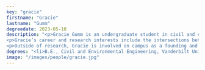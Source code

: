 ```yaml
---
key: "gracie"
firstname: "Gracie"
lastname: "Gumm"
degreedate: 2023-05-10
description: "<p>Gracie Gumm is an undergraduate student in civil and environmental engineering at Vanderbilt University. She is currently working as an undergraduate research assistant in Prof. Dan Work's lab at the Institute for Software Integrated Systems.</p>
<p>Gracie’s career and research interests include the intersections between emerging technologies and public policy surrounding transportation infrastructure. She is currently collaborating on a project to determine the effects of autonomous and connected vehicles on fuel consumption. Previously, she worked to collect field data regarding the flow on I-24 during peak congestion hours.</p>
<p>Outside of research, Gracie is involved on campus as a founding and executive member of Girls Who Code. Additionally, she works as an Undergraduate Teaching Assistant through Vanderbilt's Program for Talented Youth for the course Computer Science: Tools for Enhancing Cybersecurity.</p>"
degrees: "<li>B.E., Civil and Environmental Engineering, Vanderbilt University, 2023 (expected)</li>"
image: "/images/people/gracie.jpg"
---
```

